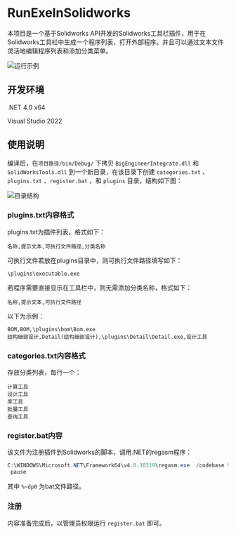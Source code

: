 # RunExeInSolidworks

本项目是一个基于Solidworks API开发的Solidworks工具栏插件，用于在Solidworks工具栏中生成一个程序列表，打开外部程序。并且可以通过文本文件灵活地编辑程序列表和添加分类菜单。

![运行示例](https://cdn.jsdelivr.net/gh/bochili/cdn3/202402222158031.png)

## 开发环境

.NET 4.0 x64

Visual Studio 2022

## 使用说明

编译后，在`项目路径/bin/Debug/` 下拷贝 `BigEngineerIntegrate.dll` 和 `SolidWorksTools.dll` 到一个新目录，在该目录下创建 `categories.txt` 、 `plugins.txt` 、`register.bat` ，和 `plugins` 目录，结构如下图：

![目录结构](https://cdn.jsdelivr.net/gh/bochili/cdn3/202402222211295.png)

### plugins.txt内容格式

plugins.txt为插件列表，格式如下：

```
名称,提示文本,可执行文件路径,分类名称
```

可执行文件若放在plugins目录中，则可执行文件路径填写如下：

```
\plugins\executable.exe
```

若程序需要直接显示在工具栏中，则无需添加分类名称，格式如下：

```
名称,提示文本,可执行文件路径
```

以下为示例：

```
BOM,BOM,\plugins\bom\Bom.exe
结构细部设计,Detail(结构细部设计),\plugins\Detail\Detail.exe,设计工具
```

### categories.txt内容格式

存放分类列表，每行一个：

```
计算工具
设计工具
库工具
批量工具
查询工具
```

### register.bat内容

该文件为注册插件到Solidworks的脚本，调用.NET的regasm程序：

```powershell
C:\WINDOWS\Microsoft.NET\Framework64\v4.0.30319\regasm.exe  /codebase %~dp0/BigEngineerIntegrate.dll
 pause
```

其中 `%~dp0` 为bat文件路径。

### 注册

内容准备完成后，以管理员权限运行 `register.bat` 即可。